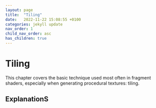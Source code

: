 ```yaml
---
layout: page
title:  "Tiling"
date:   2022-11-22 15:08:55 +0100
categories: jekyll update
nav_order: 1
child_nav_order: asc
has_children: true
---
```

# Tiling
This chapter covers the basic technique used most often in fragment shaders, especially when generating procedural textures: tiling.

<script type="text/javascript" src="https://rawgit.com/patriciogonzalezvivo/glslCanvas/master/dist/GlslCanvas.js"></script>

<div style="text-align:center" >
<canvas class="glslCanvas" data-fragment-url="..\shader_frags\tiling.frag" width="500" height="500"></canvas>
</div>

## ExplanationS
